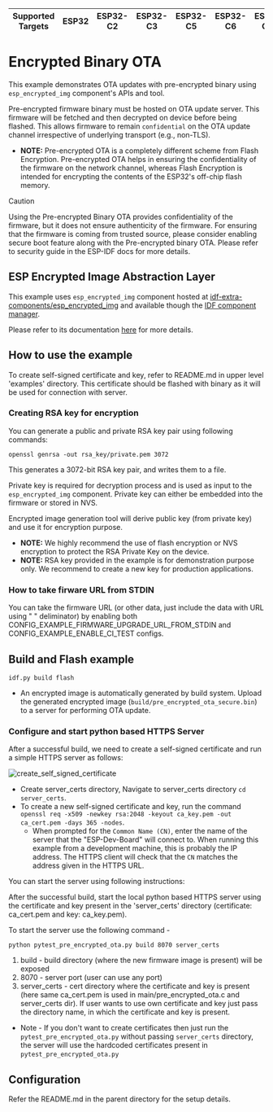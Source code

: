 | Supported Targets | ESP32 | ESP32-C2 | ESP32-C3 | ESP32-C5 | ESP32-C6 | ESP32-C61 | ESP32-P4 | ESP32-S2 | ESP32-S3 |
| ----------------- | ----- | -------- | -------- | -------- | -------- | --------- | -------- | -------- | -------- |

# Encrypted Binary OTA

This example demonstrates OTA updates with pre-encrypted binary using `esp_encrypted_img` component's APIs and tool.

Pre-encrypted firmware binary must be hosted on OTA update server.
This firmware will be fetched and then decrypted on device before being flashed.
This allows firmware to remain `confidential` on the OTA update channel irrespective of underlying transport (e.g., non-TLS).

* **NOTE:** Pre-encrypted OTA is a completely different scheme from Flash Encryption. Pre-encrypted OTA helps in ensuring the confidentiality of the firmware on the network channel, whereas Flash Encryption is intended for encrypting the contents of the ESP32's off-chip flash memory.

> [!CAUTION]
> Using the Pre-encrypted Binary OTA provides confidentiality of the firmware, but it does not ensure authenticity of the firmware. For ensuring that the firmware is coming from trusted source, please consider enabling secure boot feature along with the Pre-encrypted binary OTA. Please refer to security guide in the ESP-IDF docs for more details.

## ESP Encrypted Image Abstraction Layer

This example uses `esp_encrypted_img` component hosted at [idf-extra-components/esp_encrypted_img](https://github.com/espressif/idf-extra-components/blob/master/esp_encrypted_img) and available though the [IDF component manager](https://components.espressif.com/component/espressif/esp_encrypted_img).

Please refer to its documentation [here](https://github.com/espressif/idf-extra-components/blob/master/esp_encrypted_img/README.md) for more details.


## How to use the example

To create self-signed certificate and key, refer to README.md in upper level 'examples' directory. This certificate should be flashed with binary as it will be used for connection with server.

### Creating RSA key for encryption

You can generate a public and private RSA key pair using following commands:

`openssl genrsa -out rsa_key/private.pem 3072`

This generates a 3072-bit RSA key pair, and writes them to a file.

Private key is required for decryption process and is used as input to the `esp_encrypted_img` component. Private key can either be embedded into the firmware or stored in NVS.

Encrypted image generation tool will derive public key (from private key) and use it for encryption purpose.

* **NOTE:** We highly recommend the use of flash encryption or NVS encryption to protect the RSA Private Key on the device.
* **NOTE:** RSA key provided in the example is for demonstration purpose only. We recommend to create a new key for production applications.

### How to take firware URL from STDIN

You can take the firmware URL (or other data, just include the data with URL using " " deliminator) by enabling both CONFIG_EXAMPLE_FIRMWARE_UPGRADE_URL_FROM_STDIN and CONFIG_EXAMPLE_ENABLE_CI_TEST configs.

## Build and Flash example

```
idf.py build flash
```

* An encrypted image is automatically generated by build system. Upload the generated encrypted image (`build/pre_encrypted_ota_secure.bin`) to a server for performing OTA update.

### Configure and start python based HTTPS Server

After a successful build, we need to create a self-signed certificate and run a simple HTTPS server as follows:

![create_self_signed_certificate](https://raw.githubusercontent.com/espressif/idf-extra-components/master/esp_encrypted_img/examples/pre_encrypted_ota/docs/ota_self_signature.gif)

* Create server_certs directory, Navigate to server_certs directory `cd server_certs`.
* To create a new self-signed certificate and key, run the command `openssl req -x509 -newkey rsa:2048 -keyout ca_key.pem -out ca_cert.pem -days 365 -nodes`.
  * When prompted for the `Common Name (CN)`, enter the name of the server that the "ESP-Dev-Board" will connect to. When running this example from a development machine, this is probably the IP address. The HTTPS client will check that the `CN` matches the address given in the HTTPS URL.

You can start the server using following instructions:

After the successful build, start the local python based HTTPS server using the certificate and key present in the 'server_certs' directory (certificate: ca_cert.pem and key: ca_key.pem).

To start the server use the following command -
```
python pytest_pre_encrypted_ota.py build 8070 server_certs
```

1. build - build directory (where the new firmware image is present) will be exposed
2. 8070 - server port (user can use any port)
3. server_certs - cert directory where the certificate and key is present (here same ca_cert.pem is used in main/pre_encrypted_ota.c and server_certs dir). If user wants to use own certificate and key just pass the directory name, in which the certificate and key is present.

* Note - If you don't want to create certificates then just run the `pytest_pre_encrypted_ota.py` without passing `server_certs` directory, the server will use the hardcoded certificates present in `pytest_pre_encrypted_ota.py`

## Configuration

Refer the README.md in the parent directory for the setup details.

